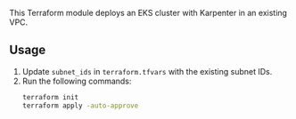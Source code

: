 This Terraform module deploys an EKS cluster with Karpenter in an existing VPC.

## Usage
1. Update `subnet_ids` in `terraform.tfvars` with the existing subnet IDs.
2. Run the following commands:
   ```sh
   terraform init
   terraform apply -auto-approve
   ```

